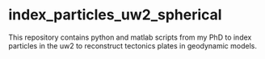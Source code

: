 # index_particles_uw2_spherical
This repository contains python and matlab scripts from my PhD to index particles in the uw2 to reconstruct tectonics plates in geodynamic models.
